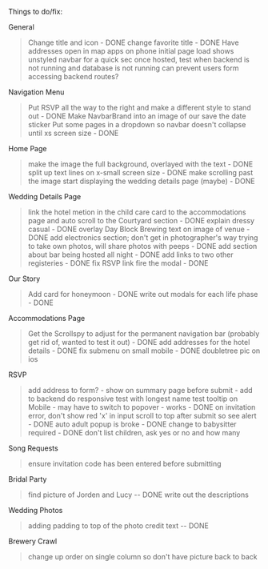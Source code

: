 Things to do/fix:

General
> Change title and icon - DONE
> change favorite title - DONE
> Have addresses open in map apps on phone
> initial page load shows unstyled navbar for a quick sec
> once hosted, test when backend is not running and database is not running
> can prevent users form accessing backend routes?

Navigation Menu
> Put RSVP all the way to the right and make a different style to stand out - DONE
> Make NavbarBrand into an image of our save the date sticker
> Put some pages in a dropdown so navbar doesn't collapse until xs screen size - DONE

Home Page
> make the image the full background, overlayed with the text - DONE
> split up text lines on x-small screen size - DONE
> make scrolling past the image start displaying the wedding details page (maybe) - DONE

Wedding Details Page
> link the hotel metion in the child care card to the accommodations page and auto scroll to the Courtyard section - DONE
> explain dressy casual - DONE
> overlay Day Block Brewing text on image of venue - DONE
> add electronics section; don't get in photographer's way trying to take own photos, will share photos with peeps - DONE
> add section about bar being hosted all night - DONE
> add links to two other registeries - DONE
> fix RSVP link fire the modal - DONE

Our Story
> Add card for honeymoon - DONE
> write out modals for each life phase - DONE

Accommodations Page
> Get the Scrollspy to adjust for the permanent navigation bar (probably get rid of, wanted to test it out) - DONE
> add addresses for the hotel details - DONE
> fix submenu on small mobile - DONE
> doubletree pic on ios

RSVP
> add address to form? - show on summary page before submit - add to backend
> do responsive test with longest name
> test tooltip on Mobile - may have to switch to popover - works - DONE
> on invitation error, don't show red 'x' in input
> scroll to top after submit so see alert - DONE
> auto adult popup is broke - DONE
> change to babysitter required - DONE
> don't list children, ask yes or no and how many

Song Requests
> ensure invitation code has been entered before submitting

Bridal Party
> find picture of Jorden and Lucy -- DONE
> write out the descriptions

Wedding Photos
> adding padding to top of the photo credit text -- DONE

Brewery Crawl
> change up order on single column so don't have picture back to back
